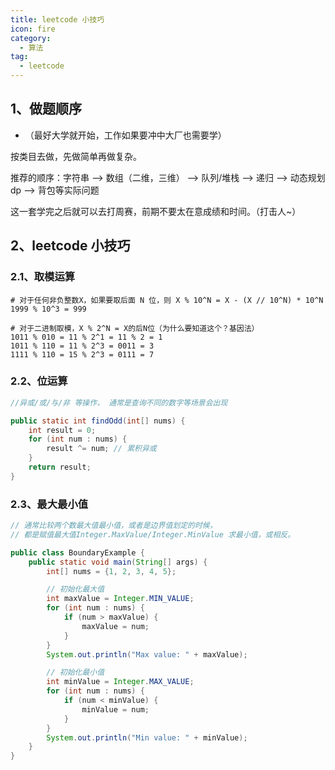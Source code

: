 ```yaml
---
title: leetcode 小技巧
icon: fire
category:
  - 算法
tag:
  - leetcode
---
```


##  1、做题顺序
- （最好大学就开始，工作如果要冲中大厂也需要学）

按类目去做，先做简单再做复杂。

推荐的顺序：字符串 --> 数组（二维，三维） --> 队列/堆栈 --> 递归 --> 动态规划dp --> 背包等实际问题

这一套学完之后就可以去打周赛，前期不要太在意成绩和时间。（打击人~）

##  2、leetcode 小技巧

### 2.1、取模运算
```text
# 对于任何非负整数X，如果要取后面 N 位，则 X % 10^N = X - (X // 10^N) * 10^N
1999 % 10^3 = 999

# 对于二进制取模，X % 2^N = X的后N位（为什么要知道这个？基因法）
1011 % 010 = 11 % 2^1 = 11 % 2 = 1 
1011 % 110 = 11 % 2^3 = 0011 = 3
1111 % 110 = 15 % 2^3 = 0111 = 7
```
### 2.2、位运算
```java
//异或/或/与/非 等操作， 通常是查询不同的数字等场景会出现

public static int findOdd(int[] nums) {
    int result = 0;
    for (int num : nums) {
        result ^= num; // 累积异或
    }
    return result;
}
```

### 2.3、最大最小值
```java
// 通常比较两个数最大值最小值，或者是边界值划定的时候，
// 都是赋值最大值Integer.MaxValue/Integer.MinValue 求最小值，或相反。

public class BoundaryExample {
    public static void main(String[] args) {
        int[] nums = {1, 2, 3, 4, 5};

        // 初始化最大值
        int maxValue = Integer.MIN_VALUE;
        for (int num : nums) {
            if (num > maxValue) {
                maxValue = num;
            }
        }
        System.out.println("Max value: " + maxValue);

        // 初始化最小值
        int minValue = Integer.MAX_VALUE;
        for (int num : nums) {
            if (num < minValue) {
                minValue = num;
            }
        }
        System.out.println("Min value: " + minValue);
    }
}
```


